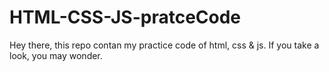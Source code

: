 # HTML-CSS-JS-pratceCode
Hey there, this repo contan my practice code of html, css &amp; js. If you take a look, you may wonder.

